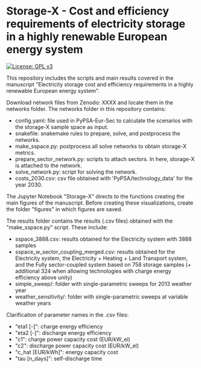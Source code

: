 # Storage-X - Cost and efficiency requirements of electricity storage in a highly renewable European energy system

[![License: GPL v3](https://img.shields.io/badge/License-GPLv3-blue.svg)](https://www.gnu.org/licenses/gpl-3.0)

This repository includes the scripts and main results covered in the manuscript "Electricity storage cost and efficiency requirements
in a highly renewable European energy system". 

Download network files from Zenodo: XXXX and locate them in the networks folder. The networks folder in this repository contains:

- config.yaml: file used in PyPSA-Eur-Sec to calculate the scenarios with the storage-X sample space as input.
- snakefile: snakemake rules to prepare, solve, and postprocess the networks.
- make_sspace.py: postprocess all solve networks to obtain storage-X metrics. 
- prepare_sector_network.py: scripts to attach sectors. In here, storage-X is attached to the network.
- solve_network.py: script for solving the network.
- costs_2030.csv: csv file obtained with 'PyPSA/technology_data' for the year 2030.

The Jupyter Notebook "Storage-X" directs to the functions creating the main figures of the manuscript. Before creating these visualizations, create the folder "figures" in which figures are saved.

The results folder contains the results (.csv files) obtained with the "make_sspace.py" script. These include:
- sspace_3888.csv: results obtained for the Electricity system with 3888 samples
- sspace_w_sector_coupling_merged.csv: results obtained for the Electricity system, the Electricity + Heating + Land Transport system, and the Fully sector-coupled system based on 758 storage samples (+ additional 324 when allowing technologies with charge energy efficiency above unity)
- simple_sweep/: folder with single-parametric sweeps for 2013 weather year
- weather_sensitivity/: folder with single-parametric sweeps at variable weather years

Clarificaiton of parameter names in the .csv files:
- "eta1 [-]": charge energy efficiency 
- "eta2 [-]": discharge energy efficiency
- "c1": charge power capacity cost (EUR/kW_el)
- "c2": discharge power capacity cost (EUR/kW_el)
- "c_hat [EUR/kWh]": energy capacity cost
- "tau [n_days]": self-discharge time

